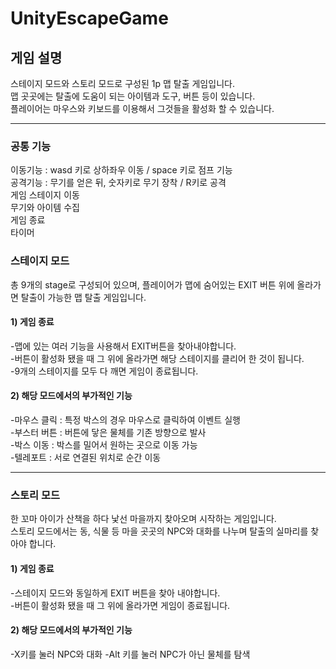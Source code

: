 # UnityEscapeGame

## 게임 설명
스테이지 모드와 스토리 모드로 구성된 1p 맵 탈출 게임입니다.<br>
맵 곳곳에는 탈출에 도움이 되는 아이템과 도구, 버튼 등이 있습니다.<br>
플레이어는 마우스와 키보드를 이용해서 그것들을 활성화 할 수 있습니다. <br>
* * *

### 공통 기능
이동기능 : wasd 키로 상하좌우 이동 / space 키로 점프 기능<br>
공격기능 : 무기를 얻은 뒤, 숫자키로 무기 장착 / R키로 공격<br>
게임 스테이지 이동<br>
무기와 아이템 수집<br>
게임 종료<br>
타이머<br>



### 스테이지 모드
총 9개의 stage로 구성되어 있으며, 플레이어가 맵에 숨어있는 EXIT 버튼 위에 올라가면 탈출이 가능한 맵 탈출 게임입니다.

#### 1) 게임 종료
-맵에 있는 여러 기능을 사용해서 EXIT버튼을 찾아내야합니다.<br>
-버튼이 활성화 됐을 때 그 위에 올라가면 해당 스테이지를 클리어 한 것이 됩니다.<br>
-9개의 스테이지를 모두 다 깨면 게임이 종료됩니다.<br>

#### 2) 해당 모드에서의 부가적인 기능
-마우스 클릭 : 특정 박스의 경우 마우스로 클릭하여 이벤트 실행<br>
-부스터 버튼 : 버튼에 닿은 물체를 기존 방향으로 발사<br>
-박스 이동 : 박스를 밀어서 원하는 곳으로 이동 가능<br>
-텔레포트 : 서로 연결된 위치로 순간 이동<br>

* * *


### 스토리 모드
한 꼬마 아이가 산책을 하다 낯선 마을까지 찾아오며 시작하는 게임입니다.<br>
스토리 모드에서는 동, 식물 등 마을 곳곳의 NPC와 대화를 나누며 탈출의 실마리를 찾아야 합니다.<br>

#### 1) 게임 종료
-스테이지 모드와 동일하게 EXIT 버튼을 찾아 내야합니다.<br>
-버튼이 활성화 됐을 때 그 위에 올라가면 게임이 종료됩니다.<br>

#### 2) 해당 모드에서의 부가적인 기능
-X키를 눌러 NPC와 대화
-Alt 키를 눌러 NPC가 아닌 물체를 탐색
